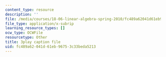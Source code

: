 ```yaml
---
content_type: resource
description: ''
file: /media/courses/18-06-linear-algebra-spring-2010/fc489a62041d61eb96753c33beda5213_6-wh6yvk6uc.srt
file_type: application/x-subrip
learning_resource_types: []
ocw_type: OCWFile
resourcetype: Other
title: 3play caption file
uid: fc489a62-041d-61eb-9675-3c33beda5213
---
```

